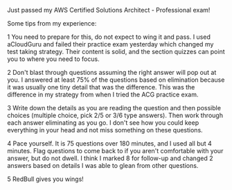 Just passed my AWS Certified Solutions Architect - Professional exam!

Some tips from my experience:

1 You need to prepare for this, do not expect to wing it and pass. I used aCloudGuru and failed their practice exam yesterday which changed my test taking strategy. Their content is solid, and the section quizzes can point you to where you need to focus.

2 Don't blast through questions assuming the right answer will pop out at you. I answered at least 75% of the questions based on elimination because it was usually one tiny detail that was the difference. This was the difference in my strategy from when I tried the ACG practice exam.

3 Write down the details as you are reading the question and then possible choices (multiple choice, pick 2/5 or 3/6 type answers). Then work through each answer eliminating as you go. I don't see how you could keep everything in your head and not miss something on these questions.

4 Pace yourself. It is 75 questions over 180 minutes, and I used all but 4 minutes. Flag questions to come back to if you aren't comfortable with your answer, but do not dwell. I think I marked 8 for follow-up and changed 2 answers based on details I was able to glean from other questions.

5 RedBull gives you wings!


